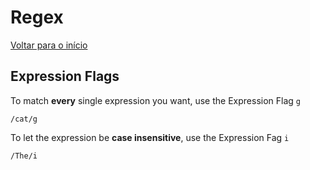 # Regex

[Voltar para o início](./README.md)

## Expression Flags

To match **every** single expression you want, use the Expression Flag `g`

```regex
/cat/g
```

To let the expression be **case insensitive**, use the Expression Fag `i`

```regex
/The/i
```
<!--stackedit_data:
eyJoaXN0b3J5IjpbLTEyNTQ2NDEyNl19
-->